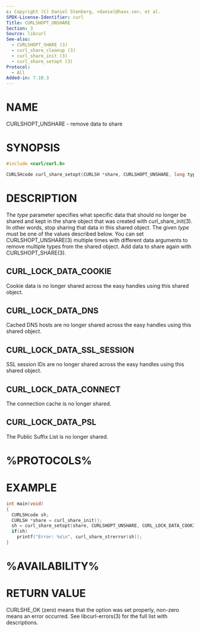 ```yaml
---
c: Copyright (C) Daniel Stenberg, <daniel@haxx.se>, et al.
SPDX-License-Identifier: curl
Title: CURLSHOPT_UNSHARE
Section: 3
Source: libcurl
See-also:
  - CURLSHOPT_SHARE (3)
  - curl_share_cleanup (3)
  - curl_share_init (3)
  - curl_share_setopt (3)
Protocol:
  - All
Added-in: 7.10.3
---
```


# NAME

CURLSHOPT_UNSHARE - remove data to share

# SYNOPSIS

~~~c
#include <curl/curl.h>

CURLSHcode curl_share_setopt(CURLSH *share, CURLSHOPT_UNSHARE, long type);
~~~

# DESCRIPTION

The *type* parameter specifies what specific data that should no longer be
shared and kept in the share object that was created with
curl_share_init(3). In other words, stop sharing that data in this
shared object. The given *type* must be one of the values described
below. You can set CURLSHOPT_UNSHARE(3) multiple times with different
data arguments to remove multiple types from the shared object. Add data to
share again with CURLSHOPT_SHARE(3).

## CURL_LOCK_DATA_COOKIE

Cookie data is no longer shared across the easy handles using this shared
object.

## CURL_LOCK_DATA_DNS

Cached DNS hosts are no longer shared across the easy handles using this
shared object.

## CURL_LOCK_DATA_SSL_SESSION

SSL session IDs are no longer shared across the easy handles using this shared
object.

## CURL_LOCK_DATA_CONNECT

The connection cache is no longer shared.

## CURL_LOCK_DATA_PSL

The Public Suffix List is no longer shared.

# %PROTOCOLS%

# EXAMPLE

~~~c
int main(void)
{
  CURLSHcode sh;
  CURLSH *share = curl_share_init();
  sh = curl_share_setopt(share, CURLSHOPT_UNSHARE, CURL_LOCK_DATA_COOKIE);
  if(sh)
    printf("Error: %s\n", curl_share_strerror(sh));
}
~~~

# %AVAILABILITY%

# RETURN VALUE

CURLSHE_OK (zero) means that the option was set properly, non-zero means an
error occurred. See libcurl-errors(3) for the full list with
descriptions.
